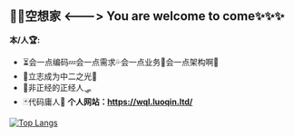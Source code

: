 ## 🐱‍👓空想家 <---> You are welcome to come✨✨✨
**本/人🏆:** 
- ⏳会一点编码💤会一点需求💦会一点业务💨会一点架构啊💫
- 🎎立志成为中二之光🎡
- 🧿非正经的正经人🛷
- 🃏代码庸人💎
**个人网站：https://wql.luoqin.ltd/**

[![Top Langs](https://github-readme-stats.vercel.app/api/top-langs/?username=WQL-KXJ&layout=compact)](https://github.com/anuraghazra/github-readme-stats)


